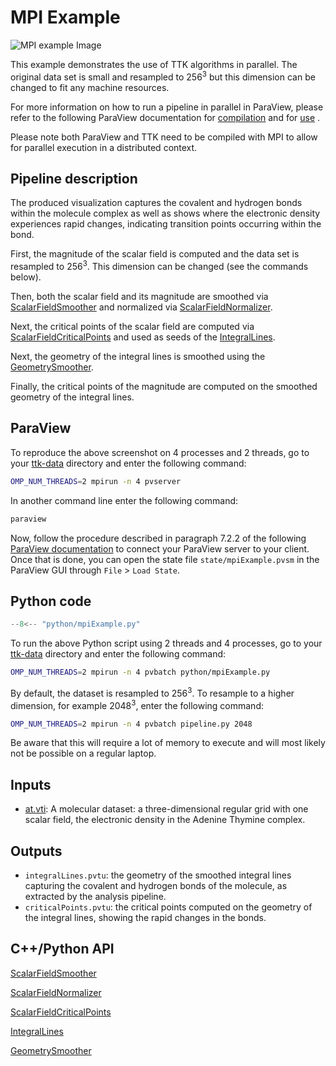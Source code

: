 # MPI Example

![MPI example Image](https://topology-tool-kit.github.io/img/gallery/mpiExample.png)

This example demonstrates the use of TTK algorithms in parallel. The original data set is small and resampled to $256^3$ but this dimension can be changed to fit any machine resources. 

For more information on how to run a pipeline in parallel in ParaView, please refer to the following ParaView documentation for [compilation]((https://kitware.github.io/paraview-docs/latest/cxx/Offscreen.html)) and for [use](https://docs.paraview.org/en/latest/ReferenceManual/parallelDataVisualization.html) .

Please note both ParaView and TTK need to be compiled with MPI to allow for parallel execution in a distributed context. 

## Pipeline description

The produced visualization captures the covalent and hydrogen bonds within the molecule complex as well as shows where the electronic density experiences rapid changes, indicating transition points occurring within the bond.

First, the magnitude of the scalar field is computed and the data set is resampled to $256^3$. This dimension can be changed (see the commands below).

Then, both the scalar field and its magnitude are smoothed via [ScalarFieldSmoother](https://topology-tool-kit.github.io/doc/html/classttkScalarFieldSmoother.html) and normalized via [ScalarFieldNormalizer](https://topology-tool-kit.github.io/doc/html/classttkScalarFieldNormalizer.html).

Next, the critical points of the scalar field are computed via [ScalarFieldCriticalPoints](https://topology-tool-kit.github.io/doc/html/classttkScalarFieldCriticalPoints.html) and used as seeds of the [IntegralLines](https://topology-tool-kit.github.io/doc/html/classttkIntegralLines.html).

Next, the geometry of the integral lines is smoothed using the [GeometrySmoother](https://topology-tool-kit.github.io/doc/html/classttkGeometrySmoother.html). 

Finally, the critical points of the magnitude are computed on the smoothed geometry of the integral lines.

## ParaView
To reproduce the above screenshot on 4 processes and 2 threads, go to your [ttk-data](https://github.com/topology-tool-kit/ttk-data) directory and enter the following command:

``` bash
OMP_NUM_THREADS=2 mpirun -n 4 pvserver 
``` 
In another command line enter the following command:
``` bash
paraview 
```
Now, follow the procedure described in paragraph $7.2.2$ of the following [ParaView documentation](https://docs.paraview.org/en/latest/ReferenceManual/parallelDataVisualization.html#configuring-a-server-connection) to connect your ParaView server to your client. Once that is done, you can open the state file `state/mpiExample.pvsm` in the ParaView GUI through `File` > `Load State`. 


## Python code

``` python  linenums="1"
--8<-- "python/mpiExample.py"
```

To run the above Python script using 2 threads and 4 processes, go to your [ttk-data](https://github.com/topology-tool-kit/ttk-data) directory and enter the following command:
``` bash
OMP_NUM_THREADS=2 mpirun -n 4 pvbatch python/mpiExample.py 
```

By default, the dataset is resampled to $256^3$. To resample to a higher dimension, for example $2048^3$, enter the following command:

```bash
OMP_NUM_THREADS=2 mpirun -n 4 pvbatch pipeline.py 2048
```
Be aware that this will require a lot of memory to execute and will most likely not be possible on a regular laptop.



## Inputs
- [at.vti](https://github.com/topology-tool-kit/ttk-data/raw/dev/at.vti): A molecular dataset: a three-dimensional regular grid with one scalar field, the electronic density in the Adenine Thymine complex.

## Outputs
- `integralLines.pvtu`: the geometry of the smoothed integral lines capturing the covalent and hydrogen bonds of the molecule, as extracted by the analysis pipeline.
- `criticalPoints.pvtu`: the critical points computed on the geometry of the integral lines, showing the rapid changes in the bonds.

## C++/Python API

[ScalarFieldSmoother](https://topology-tool-kit.github.io/doc/html/classttkScalarFieldSmoother.html)

[ScalarFieldNormalizer](https://topology-tool-kit.github.io/doc/html/classttkScalarFieldNormalizer.html)

[ScalarFieldCriticalPoints](https://topology-tool-kit.github.io/doc/html/classttkScalarFieldCriticalPoints.html)

[IntegralLines](https://topology-tool-kit.github.io/doc/html/classttkIntegralLines.html)

[GeometrySmoother](https://topology-tool-kit.github.io/doc/html/classttkGeometrySmoother.html)

